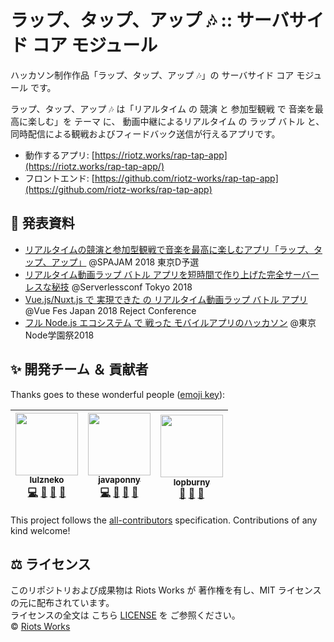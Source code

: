 # ラップ、タップ、アップ 🎶 :: サーバサイド コア モジュール

ハッカソン制作作品「ラップ、タップ、アップ 🎶」の サーバサイド コア モジュール です。

ラップ、タップ、アップ 🎶 は「リアルタイム の 競演 と 参加型観戦 で 音楽を最高に楽しむ」を テーマ に、
動画中継によるリアルタイム の ラップ バトル と、同時配信による観戦およびフィードバック送信が行えるアプリです。

- 動作するアプリ: [https://riotz.works/rap-tap-app](https://riotz.works/rap-tap-app/)
- フロントエンド: [https://github.com/riotz-works/rap-tap-app](https://github.com/riotz-works/rap-tap-app)


## 📢 発表資料
- [リアルタイムの競演と参加型観戦で音楽を最高に楽しむアプリ「ラップ、タップ、アップ」](https://riotz.works/slides/?2018-spajam-qualification) @SPAJAM 2018 東京D予選
- [リアルタイム動画ラップ バトル アプリを短時間で作り上げた完全サーバーレスな秘技](https://riotz.works/slides/?2018-serverless-conf) @Serverlessconf Tokyo 2018
- [Vue.js/Nuxt.js で 実現できた の リアルタイム動画ラップ バトル アプリ](https://riotz.works/slides/?2018-vue-fes-reject-con) @Vue Fes Japan 2018 Reject Conference
- [フル Node.js エコシステム で 戦った モバイルアプリのハッカソン](https://riotz.works/slides/?2018-nodefest) @東京Node学園祭2018


## ✨ 開発チーム ＆ 貢献者
Thanks goes to these wonderful people ([emoji key](https://github.com/kentcdodds/all-contributors#emoji-key)):

<!-- ALL-CONTRIBUTORS-LIST:START - Do not remove or modify this section -->
<!-- prettier-ignore -->
| [<img src="https://avatars3.githubusercontent.com/u/31102213?v=4" width="100px;"/><br /><sub><b>lulzneko</b></sub>](https://riotz.works)<br />[💻](https://github.com/riotz-works/rap-tap-app-core/commits?author=lulzneko "Code") [🤔](#ideas-lulzneko "Ideas, Planning, & Feedback") [💬](#question-lulzneko "Answering Questions") [📢](#-発表資料 "Talks") | [<img src="https://avatars0.githubusercontent.com/u/40051808?v=4" width="100px;"/><br /><sub><b>javaponny</b></sub>](https://github.com/javaponny)<br />[💻](https://github.com/riotz-works/rap-tap-app-core/commits?author=javaponny "Code") [🤔](#ideas-javaponny "Ideas, Planning, & Feedback") [💬](#question-javaponny "Answering Questions") [📢](#-発表資料 "Talks") | [<img src="https://avatars2.githubusercontent.com/u/31106662?v=4" width="100px;"/><br /><sub><b>lopburny</b></sub>](https://github.com/lopburny)<br />[🤔](#ideas-lopburny "Ideas, Planning, & Feedback") [💬](#question-lopburny "Answering Questions") [📢](#-発表資料 "Talks") |
| :---: | :---: | :---: |
<!-- ALL-CONTRIBUTORS-LIST:END -->

This project follows the [all-contributors](https://github.com/kentcdodds/all-contributors) specification. Contributions of any kind welcome!


## ⚖ ライセンス
このリポジトリおよび成果物は Riots Works が 著作権を有し、MIT ライセンスの元に配布されています。  
ライセンスの全文は こちら [LICENSE](/LICENSE) を ご参照ください。  
© [Riots Works](https://riotz.works/)  

